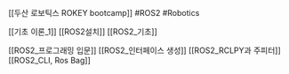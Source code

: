 [[두산 로보틱스 ROKEY bootcamp]]
#ROS2 #Robotics 

[[기초 이론_1]]
[[ROS2설치]]
[[ROS2_기초]]

[[ROS2_프로그래밍 입문]]
[[ROS2_인터페이스 생성]]
[[ROS2_RCLPY과 주피터]]
[[ROS2_CLI, Ros Bag]]
